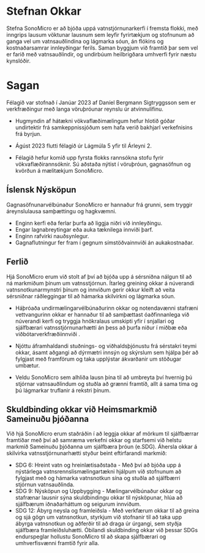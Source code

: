 

<!-- > Embracing sustainability is increasingly becoming a prerequisite for business operations. -->

# Stefnan Okkar
Stefna SonoMicro er að bjóða uppá vatnstjórnunarkerfi í fremsta flokki, með inngrips lausum vöktunar lausnum sem leyfir fyrirtækjum og stofnunum að ganga vel um vatnsauðlindina og lágmarka sóun, án flókins og kostnaðarsamrar innleyðingar ferils. Saman byggjum við framtíð þar sem vel er farið með vatnsauðlindir, og undirbúum heilbrigðara umhverfi fyrir næstu kynslóðir. 


# Sagan

Félagið var stofnað í Janúar 2023 af Daníel Bergmann Sigtryggsson sem er verkfræðingur með langa vöruþróunar reynslu úr atvinnulífinu. 

- Hugmyndin af hátækni vökvaflæðimælingum hefur hlotið góðar undirtektir frá samkeppnissjóðum sem hafa verið bakhjarl verkefnisins frá byrjun. 

- Ágúst 2023 flutti félagið úr Lágmúla 5 yfir til Árleyni 2.

- Félagið hefur komið upp fyrsta flokks rannsókna stofu fyrir vökvaflæðirannsóknir. Sú aðstaða nýtist í vöruþróun, gagnasöfnun og kvörðun á mælitækjum SonoMicro.


## Íslensk Nýsköpun

Gagnasöfnunarvélbúnaður SonoMicro er hannaður frá grunni, sem tryggir áreynslulausa samþættingu og hagkvæmni.

- Enginn kerfi eða ferlar þurfa að liggja niðri við innleyðingu.
- Engar lagnabreytingar eða auka tæknilega innviði þarf.
- Enginn rafvirki nauðsynlegur.
- Gagnaflutningur fer fram í gegnum símstöðvainnviði án aukakostnaðar.

## Ferlið

Hjá SonoMicro erum við stolt af því að bjóða upp á sérsniðna nálgun til að ná markmiðum þínum um vatnsstjórnun. Ítarleg greining okkar á núverandi vatnsnotkunarmynstri þínum og innviðum gerir okkur kleift að veita sérsniðnar ráðleggingar til að hámarka skilvirkni og lágmarka sóun.

- Háþróaða undirmælingarvélbúnaðurinn okkar og notendavænni stafræni vettvangurinn okkar er hannaður til að samþættast óaðfinnanlega við núverandi kerfi og tryggja hnökralaus umskipti yfir í snjallari og sjálfbærari vatnsstjórnunarhætti án þess að þurfa niður í miðbæ eða viðbótarverkfræðiinnviði .

- Njóttu áframhaldandi stuðnings- og viðhaldsþjónustu frá sérstakri teymi okkar, ásamt aðgangi að dýrmætri innsýn og skýrslum sem hjálpa þér að fylgjast með framförum og taka upplýstar ákvarðanir um stöðugar umbætur.

- Veldu SonoMicro sem alhliða lausn þína til að umbreyta því hvernig þú stjórnar vatnsauðlindum og stuðla að grænni framtíð, allt á sama tíma og þú lágmarkar truflanir á rekstri þínum.

## Skuldbinding okkar við Heimsmarkmið Sameinuðu þjóðanna
Við hjá SonoMicro erum staðráðin í að leggja okkar af mörkum til sjálfbærrar framtíðar með því að samræma verkefni okkar og starfsemi við helstu markmið Sameinuðu þjóðanna um sjálfbæra þróun (e.SDG). Áhersla okkar á skilvirka vatnsstjórnunarhætti styður beint eftirfarandi markmið:

- SDG 6: Hreint vatn og hreinlætisaðstaða - Með því að bjóða upp á nýstárlega vatnsrennslismælingartækni hjálpum við stofnunum að fylgjast með og hámarka vatnsnotkun sína og stuðla að sjálfbærri stjórnun vatnsauðlinda.
- SDG 9: Nýsköpun og Uppbygging - Mælingarvélbúnaður okkar og stafrænar lausnir sýna skuldbindingu okkar til nýsköpunar, hlúa að sjálfbærum iðnaðarháttum og seigurum innviðum.
- SDG 12: Ábyrg neysla og framleiðsla - Með verkfærum okkar til að greina og sjá gögn um vatnsnotkun, styrkjum við stofnanir til að taka upp ábyrga vatnsnotkun og aðferðir til að draga úr úrgangi, sem styðja sjálfbæra framleiðsluhætti.
Óbilandi skuldbinding okkar við þessar SDGs endurspeglar hollustu SonoMicro til að skapa sjálfbærari og umhverfisvænni framtíð fyrir alla.